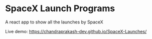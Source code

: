 # SpaceX Launch Programs

A react app to show all the launches by SpaceX

Live demo: https://chandraprakash-dev.github.io/SpaceX-Launches/